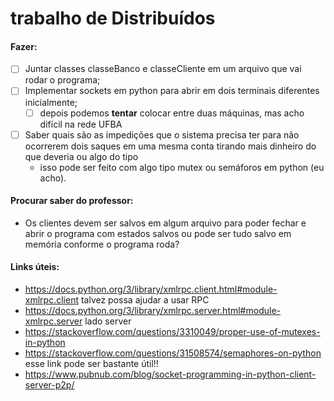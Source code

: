 # trabalho de Distribuídos

#### Fazer:
- [ ] Juntar classes classeBanco e classeCliente em um arquivo que vai rodar o programa;
- [ ] Implementar sockets em python para abrir em dois terminais diferentes inicialmente;
    - [ ] depois podemos **tentar** colocar entre duas máquinas, mas acho difícil na rede UFBA
- [ ] Saber quais são as impedições que o sistema precisa ter para não ocorrerem dois saques em uma mesma conta tirando mais dinheiro do que deveria ou algo do tipo
    * isso pode ser feito com algo tipo mutex ou semáforos em python (eu acho). 



#### Procurar saber do professor:
* Os clientes devem ser salvos em algum arquivo para poder fechar e abrir o programa com estados salvos ou pode ser tudo salvo em memória conforme o programa roda?

#### Links úteis:

* https://docs.python.org/3/library/xmlrpc.client.html#module-xmlrpc.client talvez possa ajudar a usar RPC
* https://docs.python.org/3/library/xmlrpc.server.html#module-xmlrpc.server lado server
* https://stackoverflow.com/questions/3310049/proper-use-of-mutexes-in-python
* https://stackoverflow.com/questions/31508574/semaphores-on-python esse link pode ser bastante útil!!
* https://www.pubnub.com/blog/socket-programming-in-python-client-server-p2p/
